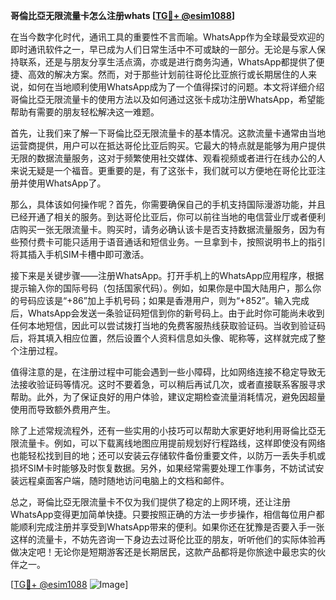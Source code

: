 **哥倫比亞无限流量卡怎么注册whats [[TG💪+ @esim1088](https://t.me/s/esim1088)]**

在当今数字化时代，通讯工具的重要性不言而喻。WhatsApp作为全球最受欢迎的即时通讯软件之一，早已成为人们日常生活中不可或缺的一部分。无论是与家人保持联系，还是与朋友分享生活点滴，亦或是进行商务沟通，WhatsApp都提供了便捷、高效的解决方案。然而，对于那些计划前往哥伦比亚旅行或长期居住的人来说，如何在当地顺利使用WhatsApp成为了一个值得探讨的问题。本文将详细介绍哥倫比亞无限流量卡的使用方法以及如何通过这张卡成功注册WhatsApp，希望能帮助有需要的朋友轻松解决这一难题。

首先，让我们来了解一下哥倫比亞无限流量卡的基本情况。这款流量卡通常由当地运营商提供，用户可以在抵达哥伦比亚后购买。它最大的特点就是能够为用户提供无限的数据流量服务，这对于频繁使用社交媒体、观看视频或者进行在线办公的人来说无疑是一个福音。更重要的是，有了这张卡，我们就可以方便地在哥伦比亚注册并使用WhatsApp了。

那么，具体该如何操作呢？首先，你需要确保自己的手机支持国际漫游功能，并且已经开通了相关的服务。到达哥伦比亚后，你可以前往当地的电信营业厅或者便利店购买一张无限流量卡。购买时，请务必确认该卡是否支持数据流量服务，因为有些预付费卡可能只适用于语音通话和短信业务。一旦拿到卡，按照说明书上的指引将其插入手机SIM卡槽中即可激活。

接下来是关键步骤——注册WhatsApp。打开手机上的WhatsApp应用程序，根据提示输入你的国际号码（包括国家代码）。例如，如果你是中国大陆用户，那么你的号码应该是“+86”加上手机号码；如果是香港用户，则为“+852”。输入完成后，WhatsApp会发送一条验证码短信到你的新号码上。由于此时你可能尚未收到任何本地短信，因此可以尝试拨打当地的免费客服热线获取验证码。当收到验证码后，将其填入相应位置，然后设置个人资料信息如头像、昵称等，这样就完成了整个注册过程。

值得注意的是，在注册过程中可能会遇到一些小障碍，比如网络连接不稳定导致无法接收验证码等情况。这时不要着急，可以稍后再试几次，或者直接联系客服寻求帮助。此外，为了保证良好的用户体验，建议定期检查流量消耗情况，避免因超量使用而导致额外费用产生。

除了上述常规流程外，还有一些实用的小技巧可以帮助大家更好地利用哥倫比亞无限流量卡。例如，可以下载离线地图应用提前规划好行程路线，这样即使没有网络也能轻松找到目的地；还可以安装云存储软件备份重要文件，以防万一丢失手机或损坏SIM卡时能够及时恢复数据。另外，如果经常需要处理工作事务，不妨试试安装远程桌面客户端，随时随地访问电脑上的文档和邮件。

总之，哥倫比亞无限流量卡不仅为我们提供了稳定的上网环境，还让注册WhatsApp变得更加简单快捷。只要按照正确的方法一步步操作，相信每位用户都能顺利完成注册并享受到WhatsApp带来的便利。如果你还在犹豫是否要入手一张这样的流量卡，不妨先咨询一下身边去过哥伦比亚的朋友，听听他们的实际体验再做决定吧！无论你是短期游客还是长期居民，这款产品都将是你旅途中最忠实的伙伴之一。

[[TG💪+ @esim1088](https://t.me/s/esim1088) ![Image](https://i.postimg.cc/4NQfJmqS/Snipaste-2025-05-13-00-14-12.png)]